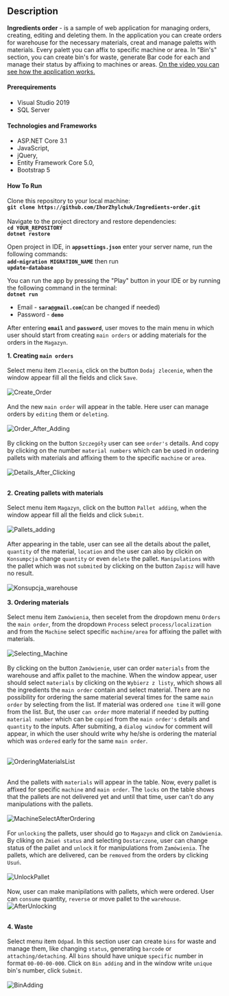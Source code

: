 ## Description

<b>Ingredients order</b> - is a sample of web application for managing orders, creating, editing and deleting them. In the application you can create orders for warehouse for the necessary materials, creat and manage paletts with materials. Every palett you can affix to specific machine or area. In "Bin's" section, you can create bin's for waste, generate Bar code for each and manage their status by affixing to machines or areas. [On the video you can see how the application works.](https://youtu.be/c3QdAG8lOrQ)


#### Prerequirements
- Visual Studio 2019
- SQL Server

#### Technologies and Frameworks
- ASP.NET Core 3.1
- JavaScript,
- jQuery,
- Entity Framework Core 5.0,
- Bootstrap 5

#### How To Run
Clone this repository to your local machine:<br/>
<b>````git clone https://github.com/IhorZhylchuk/Ingredients-order.git````</b>
<br/>
<br/>
Navigate to the project directory and restore dependencies:
<br/>
<b>```cd YOUR_REPOSITORY```</b><br/>
<b>```dotnet restore```</b><br/>

Open project in IDE, in <b>```appsettings.json```</b> enter your server name, run the following commands:<br/>
<b>```add-migration MIGRATION_NAME```</b> then run <br/>
<b>```update-database```</b><br/>

You can run the app by pressing the "Play" button in your IDE or by running the following command in the terminal:
<br/>
<b>```dotnet run```</b>
<br/>

- Email - <b>```sara@gmail.com```</b>(can be changed if needed)
- Password - <b>```demo```</b>

After entering <b>```email```</b> and <b>```password```</b>, user moves to the main menu in which user should start from creating ```main orders``` or adding materials for the orders in the ```Magazyn```.

<b>1. Creating ```main orders```</b><br/>
<br/>
Select menu item ```Zlecenia```, click on the button ```Dodaj zlecenie```, when the window appear fill all the fields and click ```Save```. 
<br/><br/>
![Create_Order](https://github.com/IhorZhylchuk/Ingredients-order/assets/57155768/9b31f5e3-e606-4222-8b06-b3d786bb0988)
<br/><br/>
And the new ```main order``` will appear in the table. Here user can manage orders by ```editing``` them or ```deleting```.<br/><br/>
![Order_After_Adding](https://github.com/IhorZhylchuk/Ingredients-order/assets/57155768/19407ec7-0141-4c26-b85b-d26125fb870a)
<br/><br/>
By clicking on the button ```Szczegóły``` user can see ```order's``` details. And copy by clicking on the number ```material numbers``` which can be used in ordering pallets with materials and affixing them to the specific ```machine``` or ```area```. <br/><br/>
![Details_After_Clicking](https://github.com/IhorZhylchuk/Ingredients-order/assets/57155768/75b43929-1c3f-4c78-b473-fe98503b61c4)
<br/><br/>

<b>2. Creating pallets with materials</b><br/><br/>
Select menu item ```Magazyn```, click on the button ```Pallet adding```, when the window appear fill all the fields and click ```Submit```. 
<br/><br/>
![Pallets_adding](https://github.com/IhorZhylchuk/Ingredients-order/assets/57155768/4393dd14-d08c-4ec2-b56c-7d2115955ea3)
<br/><br/>
After appearing in the table, user can see all the details about the pallet, ```quantity``` of the material, ```location``` and the user can also by clickin on ```Konsumpcja``` change ```quantity``` or even ```delete``` the pallet. ```Manipulations``` with the pallet which was not ```submited``` by clicking on the button ```Zapisz``` will have no result. <br/><br/>
![Konsupcja_warehouse](https://github.com/IhorZhylchuk/Ingredients-order/assets/57155768/21671b15-bd50-48bc-a9cb-a322b490e91e)
<br/><br/>
<b>3. Ordering materials</b><br/><br/>
Select menu item ```Zamówienia```, then secelet from the dropdown menu ```Orders``` the ```main order```, from the dropdown ```Process``` select ```process/localization``` and from the ```Machine``` select specific ```machine/area``` for affixing the pallet with materials. <br/><br/>
![Selecting_Machine](https://github.com/IhorZhylchuk/Ingredients-order/assets/57155768/a32930d8-e274-4a35-aaa0-98d26364b895)
<br/><br/>
By clicking on the button ```Zamówienie```, user can order ```materials``` from the warehouse and affix pallet to the machine. When the window appear, user should select ```materials``` by clicking on the ```Wybierz z listy```, which shows all the ingredients the ```main order``` contain and select material. There are no possibility for ordering the same material several times for the same ```main order``` by selecting from the list. If material was ordered ```one time``` it will gone from the list. But, the user ```can order``` more material if needed by putting ```material number``` which can be ```copied``` from the ```main order's``` details and ```quantity``` to the inputs. After submiting, a ```dialog window``` for comment will appear, in which the user should write why he/she is ordering the material which was ```ordered``` early for the same ```main order```. <br/><br/>

![OrderingMaterialsList](https://github.com/IhorZhylchuk/Ingredients-order/assets/57155768/ac1d3163-a680-491e-b662-323c39c7bc56)  <br/><br/>

And the pallets with ```materials``` will appear in the table. Now, every pallet is affixed for specific ```machine``` and ```main order```. The ```locks``` on the table shows that the pallets are not delivered yet and until that time, user can't do any manipulations with the pallets. <br/><br/>
![MachineSelectAfterOrdering](https://github.com/IhorZhylchuk/Ingredients-order/assets/57155768/c295f5d9-b8f3-4978-91a8-165f960ae99b) <br/><br/>
For ```unlocking``` the pallets, user should go to ```Magazyn``` and click on ```Zamówienia```. By cliking on ```Zmień status``` and selecting ```Dostarczone```, user can change status of the pallet and ```unlock``` it for manipulations from ```Zamówienia```. The pallets, which are delivered, can be ```removed``` from the orders by clicking ```Usuń```.
<br/><br/>
![UnlockPallet](https://github.com/IhorZhylchuk/Ingredients-order/assets/57155768/60092cc5-af64-4ec5-9106-585c87adaea0)
<br/><br/>
Now, user can make manipilations with pallets, which were ordered. User can ```consume``` quantity, ```reverse``` or move pallet to the ```warehouse```.
![AfterUnlocking](https://github.com/IhorZhylchuk/Ingredients-order/assets/57155768/ebdfa420-9a1b-466c-b6d2-084348c8fc43)<br/><br/>

<b>4. Waste</b><br/><br/>
Select menu item ```Odpad```. In this section user can create ```bins``` for waste and manage them, like changing  ```status```, generating ```barcode``` or ```attaching/detaching```.
All ```bins``` should have unique ```specific``` number in format ```00-00-00-000```. Click on ```Bin adding``` and in the window write ```unique``` bin's number, click ```Submit```. <br/><br/>
![BinAdding](https://github.com/IhorZhylchuk/Ingredients-order/assets/57155768/0893ca7e-e849-413e-9deb-580883b17618) <br/><br/>



